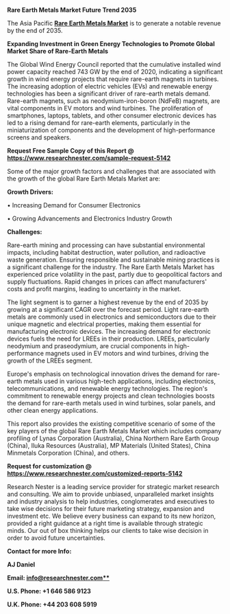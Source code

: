 ﻿**Rare Earth Metals Market Future Trend 2035**

The Asia Pacific [**Rare Earth Metals Market**](https://www.researchnester.com/reports/rare-earth-metals-market/5142) is to generate <a name="_hlk140522455"></a>a notable revenue by the end of 2035.

**Expanding Investment in Green Energy Technologies to Promote Global Market Share of Rare-Earth Metals**

The Global Wind Energy Council reported that the cumulative installed wind power capacity reached 743 GW by the end of 2020, indicating a significant growth in wind energy projects that require rare-earth magnets in turbines. The increasing adoption of electric vehicles (EVs) and renewable energy technologies has been a significant driver of rare-earth metals demand. Rare-earth magnets, such as neodymium-iron-boron (NdFeB) magnets, are vital components in EV motors and wind turbines. The proliferation of smartphones, laptops, tablets, and other consumer electronic devices has led to a rising demand for rare-earth elements, particularly in the miniaturization of components and the development of high-performance screens and speakers.

**Request Free Sample Copy of this Report @ <https://www.researchnester.com/sample-request-5142>** 

Some of the major growth factors and challenges that are associated with the growth of the global Rare Earth Metals Market are:

**Growth Drivers:**

•	Increasing Demand for Consumer Electronics

•	Growing Advancements and Electronics Industry Growth

**Challenges:**

Rare-earth mining and processing can have substantial environmental impacts, including habitat destruction, water pollution, and radioactive waste generation. Ensuring responsible and sustainable mining practices is a significant challenge for the industry. The Rare Earth Metals Market has experienced price volatility in the past, partly due to geopolitical factors and supply fluctuations. Rapid changes in prices can affect manufacturers' costs and profit margins, leading to uncertainty in the market.

The light segment is to garner a highest revenue by the end of 2035 by growing at a significant CAGR over the forecast period. Light rare-earth metals are commonly used in electronics and semiconductors due to their unique magnetic and electrical properties, making them essential for manufacturing electronic devices. The increasing demand for electronic devices fuels the need for LREEs in their production. LREEs, particularly neodymium and praseodymium, are crucial components in high-performance magnets used in EV motors and wind turbines, driving the growth of the LREEs segment.

Europe's emphasis on technological innovation drives the demand for rare-earth metals used in various high-tech applications, including electronics, telecommunications, and renewable energy technologies. The region's commitment to renewable energy projects and clean technologies boosts the demand for rare-earth metals used in wind turbines, solar panels, and other clean energy applications.

This report also provides the existing competitive scenario of some of the key players of the global Rare Earth Metals Market which includes company profiling of Lynas Corporation (Australia), China Northern Rare Earth Group (China), Iluka Resources (Australia), MP Materials (United States), China Minmetals Corporation (China), and others.      

**Request for customization @ <https://www.researchnester.com/customized-reports-5142>**  

Research Nester is a leading service provider for strategic market research and consulting. We aim to provide unbiased, unparalleled market insights and industry analysis to help industries, conglomerates and executives to take wise decisions for their future marketing strategy, expansion and investment etc. We believe every business can expand to its new horizon, provided a right guidance at a right time is available through strategic minds. Our out of box thinking helps our clients to take wise decision in order to avoid future uncertainties.

**Contact for more Info:**

**AJ Daniel**

**Email: [info@researchnester.com**](mailto:info@researchnester.com)**

**U.S. Phone: +1 646 586 9123** 

**U.K. Phone: +44 203 608 5919**




